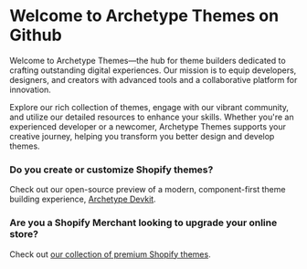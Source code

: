 # Welcome to Archetype Themes on Github

Welcome to Archetype Themes—the hub for theme builders dedicated to crafting outstanding digital experiences. Our mission is to equip developers, designers, and creators with advanced tools and a collaborative platform for innovation.

Explore our rich collection of themes, engage with our vibrant community, and utilize our detailed resources to enhance your skills. Whether you're an experienced developer or a newcomer, Archetype Themes supports your creative journey, helping you transform you better design and develop themes.

### Do you create or customize Shopify themes?

Check out our open-source preview of a modern, component-first theme building experience, [Archetype Devkit](https://github.com/archetype-themes/devkit).

### Are you a Shopify Merchant looking to upgrade your online store?
Check out [our collection of premium Shopify themes](https://archetypethemes.co/collections/themes).
